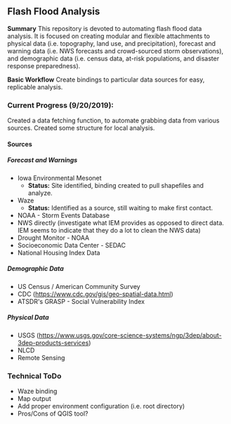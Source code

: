 ## Flash Flood Analysis

**Summary**
This repository is devoted to automating flash flood data analysis. It is focused on creating modular and flexible attachments to physical data (i.e. topography, land use, and precipitation), forecast and warning data (i.e. NWS forecasts and crowd-sourced storm observations), and demographic data (i.e. census data, at-risk populations, and disaster response preparedness).

**Basic Workflow**
Create bindings to particular data sources for easy, replicable analysis.  

### Current Progress (9/20/2019):

Created a data fetching function, to automate grabbing data from various sources.  Created some structure for local analysis.

#### Sources

##### Forecast and Warnings

* Iowa Environmental Mesonet
  * **Status:** Site identified, binding created to pull shapefiles and analyze.
* Waze
  * **Status:** Identified as a source, still waiting to make first contact.
* NOAA - Storm Events Database
* NWS directly (investigate what IEM provides as opposed to direct data.  IEM seems to indicate that they do a lot to clean the NWS data)
* Drought Monitor - NOAA
* Socioeconomic Data Center - SEDAC
* National Housing Index Data

##### Demographic Data

* US Census / American Community Survey
* CDC (https://www.cdc.gov/gis/geo-spatial-data.html)
* ATSDR's GRASP - Social Vulnerability Index

##### Physical Data

* USGS (https://www.usgs.gov/core-science-systems/ngp/3dep/about-3dep-products-services)
* NLCD
* Remote Sensing

### Technical ToDo
* Waze binding
* Map output
* Add proper environment configuration (i.e. root directory)
* Pros/Cons of QGIS tool?
